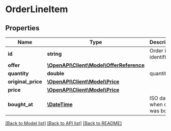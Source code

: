 # OrderLineItem

## Properties
Name | Type | Description | Notes
------------ | ------------- | ------------- | -------------
**id** | **string** | Order item identifier | 
**offer** | [**\OpenAPI\Client\Model\OfferReference**](OfferReference.md) |  | 
**quantity** | **double** | quantity | 
**original_price** | [**\OpenAPI\Client\Model\Price**](Price.md) |  | [optional] 
**price** | [**\OpenAPI\Client\Model\Price**](Price.md) |  | 
**bought_at** | [**\DateTime**](\DateTime.md) | ISO date when offer was bought | [optional] 

[[Back to Model list]](../README.md#documentation-for-models) [[Back to API list]](../README.md#documentation-for-api-endpoints) [[Back to README]](../README.md)


